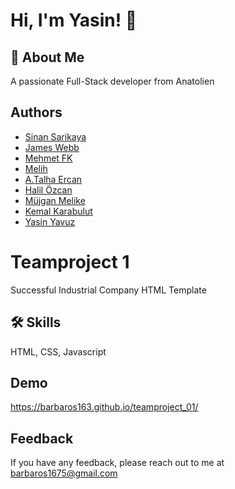 
# Hi, I'm Yasin! 👋


## 🚀 About Me
A passionate Full-Stack developer from Anatolien


## Authors


- [Sinan Sarikaya](https://github.com/sinansarikaya)
- [James Webb](https://github.com/ndryld)
- [Mehmet FK](https://github.com/HaciGustav)
- [Melih](https://github.com/F4372-Melih)
- [A.Talha Ercan](https://github.com/ATErcan)
- [Halil Özcan](https://github.com/H02c4n)
- [Müjgan Melike](https://github.com/mujganmelike)
- [Kemal Karabulut](https://github.com/Kemal-byte)
- [Yasin Yavuz](https://github.com/barbaros163)



# Teamproject 1

Successful Industrial Company HTML Template



## 🛠 Skills
HTML, CSS, Javascript


## Demo

https://barbaros163.github.io/teamproject_01/


## Feedback

If you have any feedback, please reach out to me at barbaros1675@gmail.com

